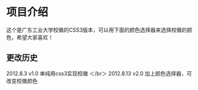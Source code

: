 ﻿项目介绍
=============

这个是广东工业大学校徽的CSS3版本，可以用下面的颜色选择器来选择校徽的颜色，希望大家喜欢！


更改历史
-------
2012.8.3 v1.0 单纯用css3实现校徽  ＜/br＞
2012.8.13 v2.0 加上颜色选择器，可改变校徽颜色

